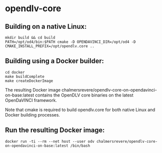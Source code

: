 # opendlv-core

## Building on a native Linux:

    mkdir build && cd build
    PATH=/opt/od4/bin:$PATH cmake -D OPENDAVINCI_DIR=/opt/od4 -D CMAKE_INSTALL_PREFIX=/opt/opendlv.core ..

## Building using a Docker builder:

    cd docker
    make buildComplete
    make createDockerImage

The resulting Docker image chalmersrevere/opendlv-core-on-opendavinci-on-base:latest contains
the OpenDLV core binaries on the latest OpenDaVINCI framework.

Note that cmake is required to build opendlv.core for both native Linux and Docker building processes.
## Run the resulting Docker image:

    docker run -ti --rm --net host --user odv chalmersrevere/opendlv-core-on-opendavinci-on-base:latest /bin/bash

